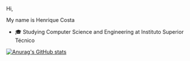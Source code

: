 Hi,

My name is Henrique Costa
- 🎓 Studying Computer Science and Engineering at Instituto Superior Técnico

[![Anurag's GitHub stats](https://github-readme-stats.vercel.app/api?username=hmcostaa&show_icons=true&theme=dracula)](https://github.com/anuraghazra/github-readme-stats)
